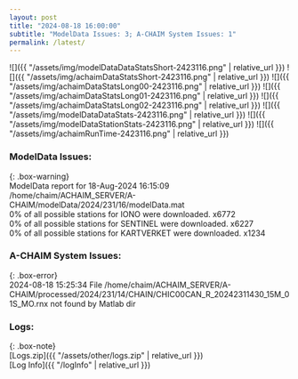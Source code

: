 ```yaml
---
layout: post
title: "2024-08-18 16:00:00"
subtitle: "ModelData Issues: 3; A-CHAIM System Issues: 1"
permalink: /latest/
---
```


![]({{ "/assets/img/modelDataDataStatsShort-2423116.png" | relative_url }})
![]({{ "/assets/img/achaimDataStatsShort-2423116.png" | relative_url }})
![]({{ "/assets/img/achaimDataStatsLong00-2423116.png" | relative_url }})
![]({{ "/assets/img/achaimDataStatsLong01-2423116.png" | relative_url }})
![]({{ "/assets/img/achaimDataStatsLong02-2423116.png" | relative_url }})
![]({{ "/assets/img/modelDataDataStats-2423116.png" | relative_url }})
![]({{ "/assets/img/modelDataStationStats-2423116.png" | relative_url }})
![]({{ "/assets/img/achaimRunTime-2423116.png" | relative_url }})


### ModelData Issues:  
  
{: .box-warning}  
 ModelData report for 18-Aug-2024 16:15:09   
 /home/chaim/ACHAIM_SERVER/A-CHAIM/modelData/2024/231/16/modelData.mat   
 0% of all possible stations for IONO were downloaded. x6772   
 0% of all possible stations for SENTINEL were downloaded. x6227   
 0% of all possible stations for KARTVERKET were downloaded. x1234   
  
### A-CHAIM System Issues:  
  
{: .box-error}  
2024-08-18 15:25:34 File /home/chaim/ACHAIM_SERVER/A-CHAIM/processed/2024/231/14/CHAIN/CHIC00CAN_R_20242311430_15M_01S_MO.rnx not found by Matlab dir  

### Logs:  
  
{: .box-note}  
[Logs.zip]({{ "/assets/other/logs.zip" | relative_url }})  
[Log Info]({{ "/logInfo" | relative_url }})  
